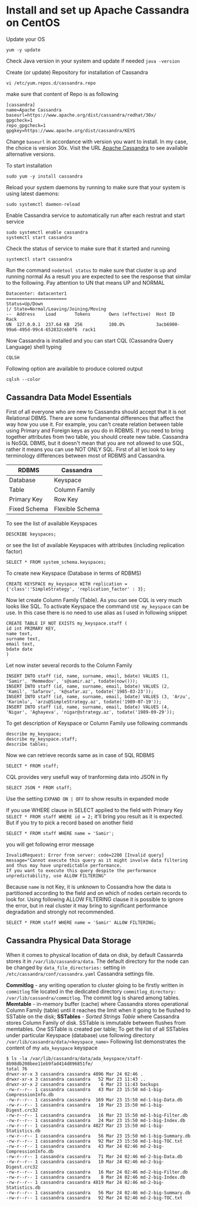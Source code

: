 # Install and set up Apache Cassandra on CentOS

Update your OS

```yum -y update```

Check Java version in your system and update if needed 
```java -version```

Create (or update) Repository for installation of Cassandra

```vi /etc/yum.repos.d/cassandra.repo```

make sure that content of Repo is as following

```
[cassandra]
name=Apache Cassandra
baseurl=https://www.apache.org/dist/cassandra/redhat/30x/
gpgcheck=1
repo_gpgcheck=1
gpgkey=https://www.apache.org/dist/cassandra/KEYS
```
Change ```baseurl``` in accordance with version you want to install. In my case, the choice is version 30x. Visit the URL [Apache Cassandra](https://www.apache.org/dist/cassandra/redhat/) to see available alternative versions.

To start installation

```sudo yum -y install cassandra```

Reload your system daemons by running to make sure that your system is using latest daemons:

```sudo systemctl daemon-reload```

Enable Cassandra service to automatically run after each restrat and start service
```
sudo systemctl enable cassandra
systemctl start cassandra
```
Check the status of service to make sure that it started and running
```
systemctl start cassandra
```
Run the command ```nodetool status``` to make sure that cluster is up and running normal
As a result you are expected to see the response that similar to the following. Pay attention to UN that means UP and NORMAL
```
Datacenter: datacenter1
=======================
Status=Up/Down
|/ State=Normal/Leaving/Joining/Moving
--  Address    Load       Tokens       Owns (effective)  Host ID                               Rack
UN  127.0.0.1  237.64 KB  256          100.0%            3acb6900-99a6-495d-99c4-652832ceb0f6  rack1
```
Now Cassandra is installed and you can start CQL (Cassandra Query Language) shell typing
```
CQLSH
```
Following option are available to produce colored output  
```
cqlsh --color
```

## Cassandra Data Model Essentials

First of all everyone who are new to Cassandra should accept that it is not Relational DBMS. There are some fundamental differences that affect the way how you use it. For example, you can't create relation between table using Primary and Foreign keys as you do in RDBMS. If you need to bring together attributes from two table, you should create new table. Cassandra is NoSQL DBMS, but it doesn't mean that you are not allowed to use SQL, rather it means you can use NOT ONLY SQL. 
First of all let look to key terminology differences between most of RDBMS and Cassandra.

| RDBMS | Cassandra |
| --- | --- |
| Database | Keyspace |
| Table | Column Family |
| Primary Key | Row Key |
| Fixed Schema | Flexible Schema |

To see the list of available Keyspaces
```
DESCRIBE keyspaces;
```
or see the list of available Keyspaces with attributes (including replication factor)
```
SELECT * FROM system_schema.keyspaces;
```
To create new Keyspace (Database in terms of RDBMS) 
```
CREATE KEYSPACE my_keyspace WITH replication = {'class':'SimpleStrategy', 'replication_factor' : 3};
```
Now let create Column Family (Table). As you can see CQL is very much looks like SQL. To activate Keyspace the command ```USE my_keyspace``` can be use. In this case there is no need to use alias as I used in following snippet
```
CREATE TABLE IF NOT EXISTS my_keyspace.staff (
id int PRIMARY KEY, 
name text, 
surname text, 
email text,
bdate date
) 
```
Let now inster several records to the Column Family
```
INSERT INTO staff (id, name, surname, email, bdate) VALUES (1, 'Samir', 'Memmedov', 's@samir.az', todate(now()));
INSERT INTO staff (id, name, surname, email, bdate) VALUES (2, 'Kamil', 'Safarov', 'k@safar.az', todate('1985-03-23'));
INSERT INTO staff (id, name, surname, email, bdate) VALUES (3, 'Arzu', 'Karimlu', 'arzu@SimpleStrategy.az', todate('1989-07-19'));
INSERT INTO staff (id, name, surname, email, bdate) VALUES (4, 'Nigar', 'Aghayeva', 'nigar@strategy.az', todate('1989-09-29'));
```
To get description of Keyspace or Column Family use following commands
```
describe my_keyspace;
describe my_keyspace.staff;
describe tables;
```
Now we can retrieve records same as in case of SQL RDBMS
```
SELECT * FROM staff;
```
CQL provides very usefull way of tranforming data into JSON in fly
```
SELECT JSON * FROM staff;
```
Use the setting ```EXPAND ON | OFF``` to show results in expanded mode

If you use WHERE clause in SELECT applied to the field with Primary Key ```SELECT * FROM staff WHERE id = 2;``` it'll bring you result as it is expected.
But if you try to pick a record based on another field
```
SELECT * FROM staff WHERE name = 'Samir';
```
you will get following error message
```
InvalidRequest: Error from server: code=2200 [Invalid query] message="Cannot execute this query as it might involve data filtering and thus may have unpredictable performance. 
If you want to execute this query despite the performance unpredictability, use ALLOW FILTERING"
```
Because ```name``` is not Key, it is unknown to Cossandra how the data is partitioned according to the field and on which of nodes certain records to look for. Using following ALLOW FILTERING clause it is possible to ignore the error, but in real cluster it may bring to significant performance degradation and strongly not recommended.
```
SELECT * FROM staff WHERE name = 'Samir' ALLOW FILTERING;
```
## Cassandra Physical Data Storage

When it comes to physical location of data on disk, by default Cassanrda stores it in ```/var/lib/cassandra/data```. The default directory for the node can be changed by ```data_file_directories:``` setting in ```/etc/cassandra/conf/cassandra.yaml``` Cassandra settings file.

**Commitlog** - any writing operation to cluster gloing to be firstly written in ```commitlog``` file located in the dedicated directory ```commitlog_directory: /var/lib/cassandra/commitlog```. The commit log is shared among tables.
**Memtable** - in-memory buffer (cache) where Cassandra stores operational Column Family (table) until it reaches the limit when it going to be flushed to SSTable on the disk;
**SSTables** - _Sorted Strings Table_ where Cassandra stores Column Family of disk. SSTable is immutable between flushes from memtables. One SSTable is created per table; To get the list of all SSTables under particular Keyspace (database) use following directory ```/var/lib/cassandra/data/<keyspace_name>``` 
Following list demonstrates the content of my ```ada_keyspace``` keyspace
```
$ ls -la /var/lib/cassandra/data/ada_keyspace/staff-8b98db208bee11eb9fad414d896851fe/
total 76
drwxr-xr-x 3 cassandra cassandra 4096 Mar 24 02:46 .
drwxr-xr-x 3 cassandra cassandra   52 Mar 23 11:43 ..
drwxr-xr-x 2 cassandra cassandra    6 Mar 23 11:43 backups
-rw-r--r-- 1 cassandra cassandra   43 Mar 23 15:50 md-1-big-CompressionInfo.db
-rw-r--r-- 1 cassandra cassandra  169 Mar 23 15:50 md-1-big-Data.db
-rw-r--r-- 1 cassandra cassandra   10 Mar 23 15:50 md-1-big-Digest.crc32
-rw-r--r-- 1 cassandra cassandra   16 Mar 23 15:50 md-1-big-Filter.db
-rw-r--r-- 1 cassandra cassandra   24 Mar 23 15:50 md-1-big-Index.db
-rw-r--r-- 1 cassandra cassandra 4827 Mar 23 15:50 md-1-big-Statistics.db
-rw-r--r-- 1 cassandra cassandra   56 Mar 23 15:50 md-1-big-Summary.db
-rw-r--r-- 1 cassandra cassandra   92 Mar 23 15:50 md-1-big-TOC.txt
-rw-r--r-- 1 cassandra cassandra   43 Mar 24 02:46 md-2-big-CompressionInfo.db
-rw-r--r-- 1 cassandra cassandra   71 Mar 24 02:46 md-2-big-Data.db
-rw-r--r-- 1 cassandra cassandra   10 Mar 24 02:46 md-2-big-Digest.crc32
-rw-r--r-- 1 cassandra cassandra   16 Mar 24 02:46 md-2-big-Filter.db
-rw-r--r-- 1 cassandra cassandra    8 Mar 24 02:46 md-2-big-Index.db
-rw-r--r-- 1 cassandra cassandra 4819 Mar 24 02:46 md-2-big-Statistics.db
-rw-r--r-- 1 cassandra cassandra   56 Mar 24 02:46 md-2-big-Summary.db
-rw-r--r-- 1 cassandra cassandra   92 Mar 24 02:46 md-2-big-TOC.txt
```
